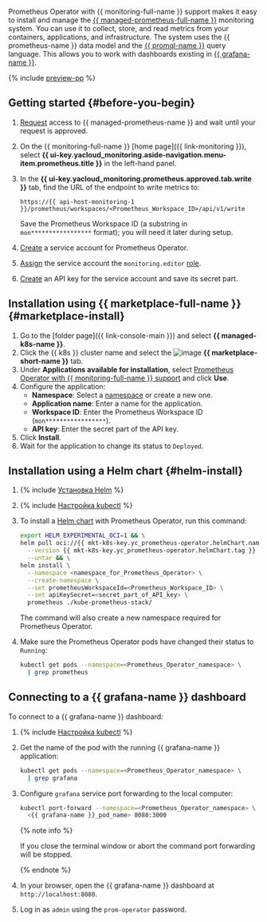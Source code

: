 Prometheus Operator with {{ monitoring-full-name }} support makes it easy to install and manage the [{{ managed-prometheus-full-name }}](../../monitoring/operations/prometheus/index.md) monitoring system. You can use it to collect, store, and read metrics from your containers, applications, and infrastructure. The system uses the {{ prometheus-name }} data model and the [{{ promql-name }}](https://prometheus.io/docs/prometheus/latest/querying/basics/) query language. This allows you to work with dashboards existing in [{{ grafana-name }}](https://grafana.com/grafana/).

{% include [preview-pp](../preview-pp.md) %}

## Getting started {#before-you-begin}

1. [Request](../../monitoring/operations/prometheus/index.md#access) access to {{ managed-prometheus-name }} and wait until your request is approved.
1. On the {{ monitoring-full-name }} [home page]({{ link-monitoring }}), select **{{ ui-key.yacloud_monitoring.aside-navigation.menu-item.prometheus.title }}** in the left-hand panel.
1. In the **{{ ui-key.yacloud_monitoring.prometheus.approved.tab.write }}** tab, find the URL of the endpoint to write metrics to:

   ```text
   https://{{ api-host-monitoring-1 }}/prometheus/workspaces/<Prometheus_Workspace_ID>/api/v1/write
   ```

   Save the Prometheus Workspace ID (a substring in `mon*****************` format); you will need it later during setup.

1. [Create](../../iam/operations/sa/create.md) a service account for Prometheus Operator.
1. [Assign](../../iam/operations/sa/assign-role-for-sa.md) the service account the `monitoring.editor` [role](../../monitoring/security/index.md#monitoring-editor).
1. [Create](../../iam/operations/api-key/create.md) an API key for the service account and save its secret part.

## Installation using {{ marketplace-full-name }} {#marketplace-install}

1. Go to the [folder page]({{ link-console-main }}) and select **{{ managed-k8s-name }}**.
1. Click the {{ k8s }} cluster name and select the ![image](../../_assets/marketplace.svg) **{{ marketplace-short-name }}** tab.
1. Under **Applications available for installation**, select [Prometheus Operator with {{ monitoring-full-name }} support](/marketplace/products/yc/prometheus-operator) and click **Use**.
1. Configure the application:
   * **Namespace**: Select a [namespace](../../managed-kubernetes/concepts/index.md#namespace) or create a new one.
   * **Application name**: Enter a name for the application.
   * **Workspace ID**: Enter the Prometheus Workspace ID (`mon*****************`).
   * **API key**: Enter the secret part of the API key.
1. Click **Install**.
1. Wait for the application to change its status to `Deployed`.

## Installation using a Helm chart {#helm-install}

1. {% include [Установка Helm](../managed-kubernetes/helm-install.md) %}
1. {% include [Настройка kubectl](../managed-kubernetes/kubectl-install.md) %}
1. To install a [Helm chart](https://helm.sh/docs/topics/charts/) with Prometheus Operator, run this command:

   ```bash
   export HELM_EXPERIMENTAL_OCI=1 && \
   helm pull oci://{{ mkt-k8s-key.yc_prometheus-operator.helmChart.name }} \
     --version {{ mkt-k8s-key.yc_prometheus-operator.helmChart.tag }} \
     --untar && \
   helm install \
     --namespace <namespace_for_Prometheus_Operator> \
     --create-namespace \
     --set prometheusWorkspaceId=<Prometheus_Workspace_ID> \
     --set apiKeySecret=<secret_part_of_API_key> \
     prometheus ./kube-prometheus-stack/
   ```

   The command will also create a new namespace required for Prometheus Operator.

1. Make sure the Prometheus Operator pods have changed their status to `Running`:

   ```bash
   kubectl get pods --namespace=<Prometheus_Operator_namespace> \
     | grep prometheus
   ```

## Connecting to a {{ grafana-name }} dashboard

To connect to a {{ grafana-name }} dashboard:

1. {% include [Настройка kubectl](../managed-kubernetes/kubectl-install.md) %}
1. Get the name of the pod with the running {{ grafana-name }} application:

   ```bash
   kubectl get pods --namespace=<Prometheus_Operator_namespace> \
     | grep grafana
   ```

1. Configure `grafana` service port forwarding to the local computer:

   ```bash
   kubectl port-forward --namespace=<Prometheus_Operator_namespace> \
     <{{ grafana-name }}_pod_name> 8080:3000
   ```

   {% note info %}

   If you close the terminal window or abort the command port forwarding will be stopped.

   {% endnote %}

1. In your browser, open the {{ grafana-name }} dashboard at `http://localhost:8080`.
1. Log in as `admin` using the `prom-operator` password.